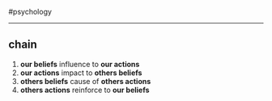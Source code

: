 #psychology
___
## chain

1. **our beliefs** influence to **our actions**
2. **our actions** impact to **others beliefs**
3. **others beliefs** cause of **others actions**
4. **others actions** reinforce to **our beliefs**

